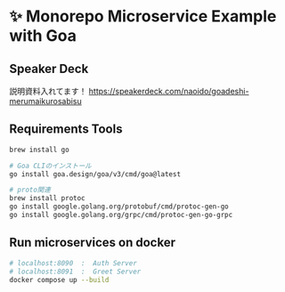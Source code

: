 # ✨ Monorepo Microservice Example with Goa
## Speaker Deck
説明資料入れてます！
https://speakerdeck.com/naoido/goadeshi-merumaikurosabisu

## Requirements Tools
```sh
brew install go

# Goa CLIのインストール
go install goa.design/goa/v3/cmd/goa@latest

# proto関連
brew install protoc
go install google.golang.org/protobuf/cmd/protoc-gen-go
go install google.golang.org/grpc/cmd/protoc-gen-go-grpc
```

## Run microservices on docker
```sh
# localhost:8090  :  Auth Server
# localhost:8091  :  Greet Server
docker compose up --build
```
